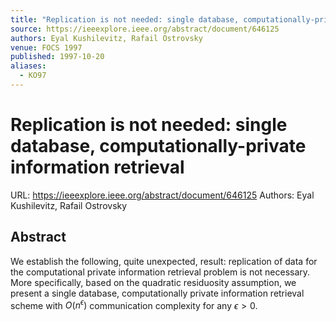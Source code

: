```yaml
---
title: "Replication is not needed: single database, computationally-private information retrieval"
source: https://ieeexplore.ieee.org/abstract/document/646125
authors: Eyal Kushilevitz, Rafail Ostrovsky
venue: FOCS 1997
published: 1997-10-20
aliases:
  - KO97
---
```

# Replication is not needed: single database, computationally-private information retrieval
URL: https://ieeexplore.ieee.org/abstract/document/646125
Authors: Eyal Kushilevitz, Rafail Ostrovsky
## Abstract
We establish the following, quite unexpected, result: replication of data for the computational private information retrieval problem is not necessary. More specifically, based on the quadratic residuosity assumption, we present a single database, computationally private information retrieval scheme with $O(n^{\epsilon})$ communication complexity for any $\epsilon > 0$.